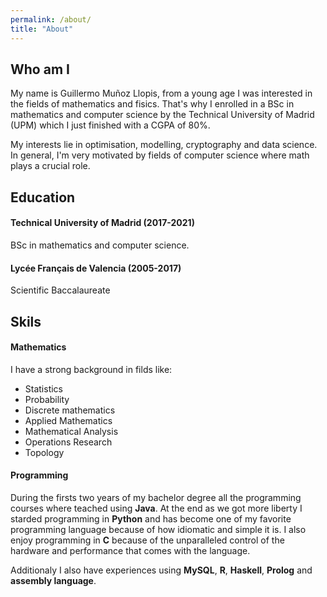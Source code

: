 ```yaml
---
permalink: /about/
title: "About"
---
```



## Who am I

My name is Guillermo Muñoz Llopis, from a young age I was interested in the fields of mathematics and fisics.
That's why I enrolled in a BSc in mathematics and computer science by the Technical University of Madrid (UPM) which I just finished with a CGPA of 80%.

My interests lie in optimisation, modelling, cryptography and data science. 
In general, I'm very motivated by fields of computer science where math plays a crucial role.

## Education

#### Technical University of Madrid (2017-2021)

BSc in mathematics and computer science.

#### Lycée Français de Valencia (2005-2017)

Scientific Baccalaureate

## Skils

#### Mathematics

I have a strong background in filds like:

- Statistics 
- Probability
- Discrete mathematics
- Applied Mathematics
- Mathematical Analysis
- Operations Research
- Topology


#### Programming

During the firsts two years of my bachelor degree all the programming courses where teached using __Java__. 
At the end as we got more liberty I starded programming in __Python__ and has become one of my favorite programming language because of how idiomatic and simple it is.
I also enjoy programming in __C__ because of the unparalleled control of the hardware and performance that comes with the language.

Additionaly I also have experiences using __MySQL__, __R__, __Haskell__, __Prolog__ and __assembly language__. 
